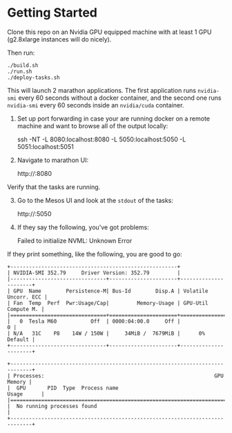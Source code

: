 # Getting Started

Clone this repo on an Nvidia GPU equipped machine with at least 1 GPU
(g2.8xlarge instances will do nicely).

Then run:

    ./build.sh
    ./run.sh
    ./deploy-tasks.sh

This will launch 2 marathon applications. The first application runs
`nvidia-smi` every 60 seconds without a docker container, and the second one
runs `nvidia-smi` every 60 seconds inside an `nvidia/cuda` container.

1. Set up port forwarding in case your are running docker on a remote machine
   and want to browse all of the output locally:

   ssh -NT -L 8080:localhost:8080 -L 5050:localhost:5050 -L 5051:localhost:5051 <remote-ip>

2. Navigate to marathon UI:

    http://<your-ip>:8080

Verify that the tasks are running.

3. Go to the Mesos UI and look at the `stdout` of the tasks:

    http://<your-ip>:5050

4. If they say the following, you've got problems:

    Failed to initialize NVML: Unknown Error

If they print something, like the following, you are good to go:

    +------------------------------------------------------+                       
    | NVIDIA-SMI 352.79     Driver Version: 352.79         |                       
    |-------------------------------+----------------------+----------------------+
    | GPU  Name        Persistence-M| Bus-Id        Disp.A | Volatile Uncorr. ECC |
    | Fan  Temp  Perf  Pwr:Usage/Cap|         Memory-Usage | GPU-Util  Compute M. |
    |===============================+======================+======================|
    |   0  Tesla M60           Off  | 0000:04:00.0     Off |                    0 |
    | N/A   31C    P8    14W / 150W |     34MiB /  7679MiB |      0%      Default |
    +-------------------------------+----------------------+----------------------+
                                                                                   
    +-----------------------------------------------------------------------------+
    | Processes:                                                       GPU Memory |
    |  GPU       PID  Type  Process name                               Usage      |
    |=============================================================================|
    |  No running processes found                                                 |
    +-----------------------------------------------------------------------------+
